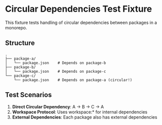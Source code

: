 # Circular Dependencies Test Fixture

This fixture tests handling of circular dependencies between packages in a monorepo.

## Structure

```
.
├── package-a/
│   └── package.json    # Depends on package-b
├── package-b/
│   └── package.json    # Depends on package-c
└── package-c/
    └── package.json    # Depends on package-a (circular!)
```

## Test Scenarios

1. **Direct Circular Dependency**: A → B → C → A
2. **Workspace Protocol**: Uses workspace:* for internal dependencies
3. **External Dependencies**: Each package also has external dependencies
